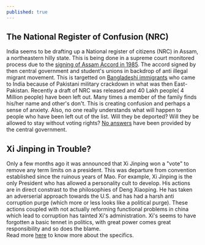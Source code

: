 ```yaml
---
published: true
---
```

## The National Register of Confusion (NRC)
India seems to be drafting up a National register of citizens (NRC) in Assam, a northeastern hilly state. This is being done in a supreme court monitored process due to the [signing of Assam Accord in 1985](https://www.thehindu.com/news/national/other-states/the-citizenry-test-assam-nrc-explained/article24560028.ece). The accord signed by then central government and student's unions in backdrop of anti illegal migrant movement. This is targetted on [Bangladeshi immigrants](https://indianexpress.com/article/research/nrc-what-the-assam-accord-of-1985-said-about-immigrants-in-assam-5287009/) who came to India because of Pakistani military crackdown in what was then East-Pakistan. 
Recently a draft of NRC was released and 40 Lakh people( 4 Million people) have been left out. Many times a member of the family finds his/her name and other's don't. This is creating confusion and perhaps a sense of anxiety. Also, no one really understands what will happen to people who  have been left out of the list. Will they be deported? Will they be allowed to stay without voting rights? [No answers](https://theprint.in/governance/in-assam-nrc-is-now-national-register-of-confusion/92461/) have been provided by the central government.

## Xi Jinping in Trouble?
Only a few months ago it was announced that Xi Jinping won a "vote" to  remove any term limits on a president. This was departure from convention established since the ruinous years of Mao. For example, Xi Jinping is the only President who has allowed a personality cult to develop. His actions are in direct constrast to the philosophies of Deng Xiaoping. He has taken an adverserial approach towards the U.S. and has had a harsh anti corruption purge (which more or less looks like a political purge). These actions coupled with not actually reforming functional problems in china which lead to corruption has tainted Xi's administration. Xi's seems to have forgotten a basic tennet in politics, with great power comes great responsibility and so does the blame.  
Read more [here](https://www.project-syndicate.org/commentary/china-trade-war-risks-to-xi-jinping-by-minxin-pei-2018-08) to know more about the specifics.
